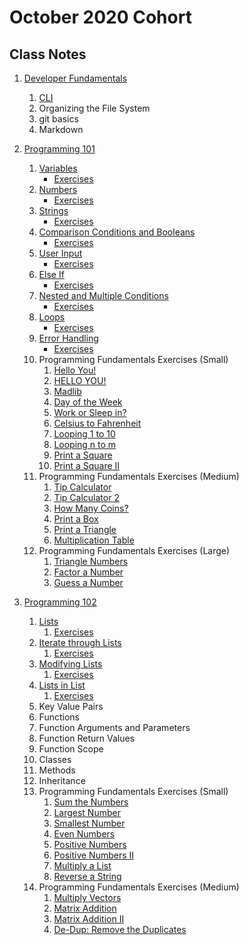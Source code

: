 # **October 2020 Cohort**
>
>
## **Class Notes**
>
>

1. [Developer Fundamentals](https://github.com/crystalatk/Digital-Crafts-Classes/tree/master/1-commandline "Folder of Day 1 Notes") 

    1. [CLI](https://github.com/crystalatk/Digital-Crafts-Classes/blob/master/1-commandline/command-line.md "Command Line Notes")
    1. Organizing the File System
    1. git basics
    1. Markdown
>
>
2. [Programming 101](https://github.com/crystalatk/Digital-Crafts-Classes/tree/master/2-programming101 "Programming 101 Main File")
    1. [Variables](https://github.com/crystalatk/Digital-Crafts-Classes/blob/master/2-programming101/variables.py)
         - [Exercises](https://github.com/crystalatk/Digital-Crafts-Classes/blob/master/2-programming101/variable-execises.py)
    1. [Numbers](https://github.com/crystalatk/Digital-Crafts-Classes/blob/master/2-programming101/number.py)
         - [Exercises](https://github.com/crystalatk/Digital-Crafts-Classes/blob/master/2-programming101/number-exercises.py)
    1. [Strings](https://github.com/crystalatk/Digital-Crafts-Classes/blob/master/2-programming101/string.py)
         - [Exercises](https://github.com/crystalatk/Digital-Crafts-Classes/blob/master/2-programming101/string-exercises.py)
    1. [Comparison Conditions and Booleans](https://github.com/crystalatk/Digital-Crafts-Classes/blob/master/2-programming101/conditions.py)
         - [Exercises](https://github.com/crystalatk/Digital-Crafts-Classes/blob/master/2-programming101/conditions-exercises.py)
    1. [User Input](https://github.com/crystalatk/Digital-Crafts-Classes/blob/master/2-programming101/user-input.py)
          - [Exercises](https://github.com/crystalatk/Digital-Crafts-Classes/blob/master/2-programming101/user-input-exercises.py)
    1. [Else If](https://github.com/crystalatk/Digital-Crafts-Classes/blob/master/2-programming101/else-if.py)
          - [Exercises](https://github.com/crystalatk/Digital-Crafts-Classes/blob/master/2-programming101/else-if-exercises.py)
    1. [Nested and Multiple Conditions](https://github.com/crystalatk/Digital-Crafts-Classes/blob/master/2-programming101/nesting.py)
          - [Exercises](https://github.com/crystalatk/Digital-Crafts-Classes/blob/master/2-programming101/nesting-exercises.py)
    1. [Loops](https://github.com/crystalatk/Digital-Crafts-Classes/blob/master/2-programming101/loops.py)
          - [Exercises](https://github.com/crystalatk/Digital-Crafts-Classes/blob/master/2-programming101/loops-exercises.py)
    1. [Error Handling](https://github.com/crystalatk/Digital-Crafts-Classes/blob/master/2-programming101/error.py)
          - [Exercises](https://github.com/crystalatk/Digital-Crafts-Classes/blob/master/2-programming101/error-exercises.py)
     1. Programming Fundamentals Exercises (Small)
          1. [Hello You!](https://github.com/crystalatk/Digital-Crafts-Classes/blob/master/2-programming101/pf_small_1.py)
          1. [HELLO YOU!](https://github.com/crystalatk/Digital-Crafts-Classes/blob/master/2-programming101/pf_small_2.py)
          1. [Madlib](https://github.com/crystalatk/Digital-Crafts-Classes/blob/master/2-programming101/pf_small_3.py)
          1. [Day of the Week](https://github.com/crystalatk/Digital-Crafts-Classes/blob/master/2-programming101/pf_small_4.py)
          1. [Work or Sleep in?](https://github.com/crystalatk/Digital-Crafts-Classes/blob/master/2-programming101/pf_small_5.py)
          1. [Celsius to Fahrenheit](https://github.com/crystalatk/Digital-Crafts-Classes/blob/master/2-programming101/pf_small_6.py)
          1. [Looping 1 to 10](https://github.com/crystalatk/Digital-Crafts-Classes/blob/master/2-programming101/pf_small_7.py)
          1. [Looping n to m](https://github.com/crystalatk/Digital-Crafts-Classes/blob/master/2-programming101/pf_small_8.py)
          1. [Print a Square](https://github.com/crystalatk/Digital-Crafts-Classes/blob/master/2-programming101/pf_small_9.py)
          1. [Print a Square II](https://github.com/crystalatk/Digital-Crafts-Classes/blob/master/2-programming101/pf_small_10.py)
     1. Programming Fundamentals Exercises (Medium)
          1. [Tip Calculator](https://github.com/crystalatk/Digital-Crafts-Classes/blob/master/2-programming101/pf_medium_1.py)
          1. [Tip Calculator 2](https://github.com/crystalatk/Digital-Crafts-Classes/blob/master/2-programming101/pf_medium_2.py)
          1. [How Many Coins?](https://github.com/crystalatk/Digital-Crafts-Classes/blob/master/2-programming101/pf_medium_3.py)
          1. [Print a Box](https://github.com/crystalatk/Digital-Crafts-Classes/blob/master/2-programming101/pf_medium_4.py)
          1. [Print a Triangle](https://github.com/crystalatk/Digital-Crafts-Classes/blob/master/2-programming101/pf_medium_5.py)
          1. [Multiplication Table](https://github.com/crystalatk/Digital-Crafts-Classes/blob/master/2-programming101/pf_medium_6.py)
     1. Programming Fundamentals Exercises (Large)
          1. [Triangle Numbers](https://github.com/crystalatk/Digital-Crafts-Classes/blob/master/2-programming101/pf_big_1.py)
          1. [Factor a Number](https://github.com/crystalatk/Digital-Crafts-Classes/blob/master/2-programming101/pf_big_2.py)
          1. [Guess a Number](https://github.com/crystalatk/Digital-Crafts-Classes/blob/master/2-programming101/pf_big_3.py)
          

1. [Programming 102](https://github.com/crystalatk/Digital-Crafts-Classes/tree/master/3-programming102)
    1. [Lists](https://github.com/crystalatk/Digital-Crafts-Classes/blob/master/3-programming102/1_lists.py)
          1. [Exercises](https://github.com/crystalatk/Digital-Crafts-Classes/blob/master/3-programming102/1_lists_exercises.py)
    1. [Iterate through Lists](https://github.com/crystalatk/Digital-Crafts-Classes/blob/master/3-programming102/2_iterate_through_list.py)
          1. [Exercises](https://github.com/crystalatk/Digital-Crafts-Classes/blob/master/3-programming102/2_iterate_through_list_exercise.py)
    1. [Modifying Lists](https://github.com/crystalatk/Digital-Crafts-Classes/blob/master/3-programming102/3_modifying_lists.py)
          1. [Exercises](https://github.com/crystalatk/Digital-Crafts-Classes/blob/master/3-programming102/3_modifying_lists_exercises.py)
    1. [Lists in List](https://github.com/crystalatk/Digital-Crafts-Classes/blob/master/3-programming102/4_lists_in_lists.py)
          1. [Exercises](https://github.com/crystalatk/Digital-Crafts-Classes/blob/master/3-programming102/4_lists_in_lists_exercises.py)
    1. Key Value Pairs
    1. Functions
    1. Function Arguments and Parameters
    1. Function Return Values
    1. Function Scope
    1. Classes
    1. Methods
    1. Inheritance
    1. Programming Fundamentals Exercises (Small)
          1. [Sum the Numbers](https://github.com/crystalatk/Digital-Crafts-Classes/blob/master/3-programming102/pf_small_1.py)
          1. [Largest Number](https://github.com/crystalatk/Digital-Crafts-Classes/blob/master/3-programming102/pf_small_2.py)
          1. [Smallest Number](https://github.com/crystalatk/Digital-Crafts-Classes/blob/master/3-programming102/pf_small_3.py)
          1. [Even Numbers](https://github.com/crystalatk/Digital-Crafts-Classes/blob/master/3-programming102/pf_small_4.py)
          1. [Positive Numbers](https://github.com/crystalatk/Digital-Crafts-Classes/blob/master/3-programming102/pf_small_5.py)
          1. [Positive Numbers II](https://github.com/crystalatk/Digital-Crafts-Classes/blob/master/3-programming102/pf_small_6.py)
          1. [Multiply a List](https://github.com/crystalatk/Digital-Crafts-Classes/blob/master/3-programming102/pf_small_7.py)
          1. [Reverse a String](https://github.com/crystalatk/Digital-Crafts-Classes/blob/master/3-programming102/pf_small_8.py)
    1. Programming Fundamentals Exercises (Medium)
          1. [Multiply Vectors](https://github.com/crystalatk/Digital-Crafts-Classes/blob/master/3-programming102/pf_medium_1.py)
          1. [Matrix Addition](https://github.com/crystalatk/Digital-Crafts-Classes/blob/master/3-programming102/pf_medium_2.py)
          1. [Matrix Addition II](https://github.com/crystalatk/Digital-Crafts-Classes/blob/master/3-programming102/pf_medium_3.py)
          1. [De-Dup: Remove the Duplicates](https://github.com/crystalatk/Digital-Crafts-Classes/blob/master/3-programming102/pf_medium_4.py)

